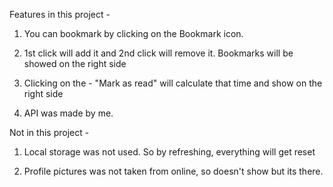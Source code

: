 Features in this project -

1. You can bookmark by clicking on the Bookmark icon.

2. 1st click will add it and 2nd click will remove it. Bookmarks will be showed on the right side

3. Clicking on the - "Mark as read" will calculate that time and show on the right side

4. API was made by me.

Not in this project -

1. Local storage was not used. So by refreshing, everything will get reset

2. Profile pictures was not taken from online, so doesn't show but its there.
